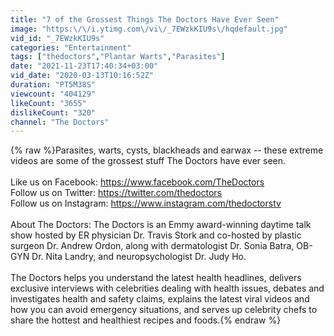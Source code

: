 ```yaml
---
title: "7 of the Grossest Things The Doctors Have Ever Seen"
image: "https:\/\/i.ytimg.com\/vi\/_7EWzkKIU9s\/hqdefault.jpg"
vid_id: "_7EWzkKIU9s"
categories: "Entertainment"
tags: ["thedoctors","Plantar Warts","Parasites"]
date: "2021-11-23T17:40:34+03:00"
vid_date: "2020-03-13T10:16:52Z"
duration: "PT5M38S"
viewcount: "404129"
likeCount: "3655"
dislikeCount: "320"
channel: "The Doctors"
---
```

{% raw %}Parasites, warts, cysts, blackheads and earwax -- these extreme videos are some of the grossest stuff The Doctors have ever seen.<br /><br />Like us on Facebook: <a rel="nofollow" target="blank" href="https://www.facebook.com/TheDoctors">https://www.facebook.com/TheDoctors</a><br />Follow us on Twitter: <a rel="nofollow" target="blank" href="https://twitter.com/thedoctors">https://twitter.com/thedoctors</a><br />Follow us on Instagram: <a rel="nofollow" target="blank" href="https://www.instagram.com/thedoctorstv">https://www.instagram.com/thedoctorstv</a><br /><br />About The Doctors: The Doctors is an Emmy award-winning daytime talk show hosted by ER physician Dr. Travis Stork and co-hosted by plastic surgeon Dr. Andrew Ordon, along with dermatologist Dr. Sonia Batra, OB-GYN Dr. Nita Landry, and neuropsychologist Dr. Judy Ho.<br /><br />The Doctors helps you understand the latest health headlines, delivers exclusive interviews with celebrities dealing with health issues, debates and investigates health and safety claims, explains the latest viral videos and how you can avoid emergency situations, and serves up celebrity chefs to share the hottest and healthiest recipes and foods.{% endraw %}
